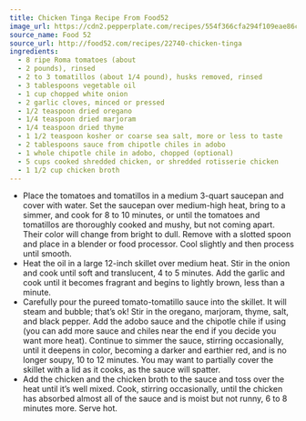 ```yaml
---
title: Chicken Tinga Recipe From Food52
image_url: https://cdn2.pepperplate.com/recipes/554f366cfa294f109eae86c08eb38ca3.jpg
source_name: Food 52
source_url: http://food52.com/recipes/22740-chicken-tinga
ingredients:
  - 8 ripe Roma tomatoes (about
  - 2 pounds), rinsed
  - 2 to 3 tomatillos (about 1/4 pound), husks removed, rinsed
  - 3 tablespoons vegetable oil
  - 1 cup chopped white onion
  - 2 garlic cloves, minced or pressed
  - 1/2 teaspoon dried oregano
  - 1/4 teaspoon dried marjoram
  - 1/4 teaspoon dried thyme
  - 1 1/2 teaspoon kosher or coarse sea salt, more or less to taste
  - 2 tablespoons sauce from chipotle chiles in adobo
  - 1 whole chipotle chile in adobo, chopped (optional)
  - 5 cups cooked shredded chicken, or shredded rotisserie chicken
  - 1 1/2 cup chicken broth
---
```


* Place the tomatoes and tomatillos in a medium 3-quart saucepan and cover with water. Set the saucepan over medium-high heat, bring to a simmer, and cook for 8 to 10 minutes, or until the tomatoes and tomatillos are thoroughly cooked and mushy, but not coming apart. Their color will change from bright to dull. Remove with a slotted spoon and place in a blender or food processor. Cool slightly and then process until smooth.
* Heat the oil in a large 12-inch skillet over medium heat. Stir in the onion and cook until soft and translucent, 4 to 5 minutes. Add the garlic and cook until it becomes fragrant and begins to lightly brown, less than a minute.
* Carefully pour the pureed tomato-tomatillo sauce into the skillet. It will steam and bubble; that’s ok! Stir in the oregano, marjoram, thyme, salt, and black pepper. Add the adobo sauce and the chipotle chile if using (you can add more sauce and chiles near the end if you decide you want more heat). Continue to simmer the sauce, stirring occasionally, until it deepens in color, becoming a darker and earthier red, and is no longer soupy, 10 to 12 minutes. You may want to partially cover the skillet with a lid as it cooks, as the sauce will spatter.
* Add the chicken and the chicken broth to the sauce and toss over the heat until it’s well mixed. Cook, stirring occasionally, until the chicken has absorbed almost all of the sauce and is moist but not runny, 6 to 8 minutes more. Serve hot.
